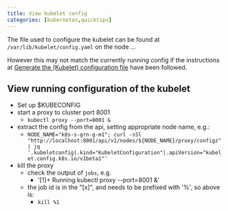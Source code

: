 ```yaml
---
title: View kubelet config
categories: [kubernetes,quicktips]
---
```

The file used to configure the kubelet can be found at
`/var/lib/kubelet/config.yaml` on the node ...
<!--more-->

However this may not match the currently running config if the instructions
at [Generate the (Kubelet) configuration file](https://kubernetes.io/docs/tasks/administer-cluster/reconfigure-kubelet/) have been followed.

## View running configuration of the kubelet

- Set up $KUBECONFIG
- start a proxy to cluster port 8001
  - `kubectl proxy --port=8001 &`
- extract the config from the api, setting appropriate node name, e.g.:
  - `NODE_NAME="k8s-s-grn-g-m1"; curl -sSl "http://localhost:8001/api/v1/nodes/${NODE_NAME}/proxy/configz" | jq '.kubeletconfig|.kind="KubeletConfiguration"|.apiVersion="kubelet.config.k8s.io/v1beta1"'`
- kill the proxy
  - check the output of `jobs`, e.g.
    - '[1]+ Running    kubectl proxy --port=8001 &'
  - the job id is in the "[x]", and needs to be prefixed with '%', so above is:
    - `kill %1`
